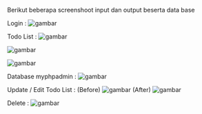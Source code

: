 Berikut beberapa screenshoot input dan output beserta data base

Login :
![gambar](https://github.com/AlviZevalli/TodoList/assets/119309052/d3503779-1e55-4bde-adac-84aa73ceee5a)

Todo List :
![gambar](https://github.com/AlviZevalli/TodoList/assets/119309052/25ce5abb-9027-40a7-a6c0-f6ca91628b9b)

![gambar](https://github.com/AlviZevalli/TodoList/assets/119309052/c81309d5-5123-4b09-a48e-9b8213f156e2)

![gambar](https://github.com/AlviZevalli/TodoList/assets/119309052/47be45e9-4a38-4cd4-8956-cd1355af9837)

Database myphpadmin : ![gambar](https://github.com/AlviZevalli/TodoList/assets/119309052/6923ca3f-283d-4e17-98b9-81919a70b6c5)

Update / Edit Todo List : 
(Before)
![gambar](https://github.com/AlviZevalli/TodoList/assets/119309052/7366701a-7429-44d9-9209-c8ff63f3ef2e)
(After)
![gambar](https://github.com/AlviZevalli/TodoList/assets/119309052/dd95e4b8-d406-4b5e-8b5d-52b2deaa7839)

Delete : ![gambar](https://github.com/AlviZevalli/TodoList/assets/119309052/e3f7bd99-96cb-403b-8551-16844c149e62)
